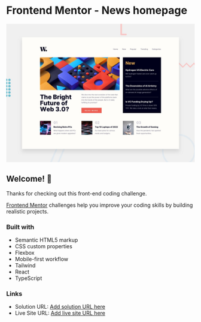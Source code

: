 # Frontend Mentor - News homepage

![Design preview for the News homepage coding challenge](./design/desktop-preview.jpg)

## Welcome! 👋

Thanks for checking out this front-end coding challenge.

[Frontend Mentor](https://www.frontendmentor.io) challenges help you improve your coding skills by building realistic projects.


### Built with

- Semantic HTML5 markup
- CSS custom properties
- Flexbox
- Mobile-first workflow
- Tailwind
- React
- TypeScript

### Links

- Solution URL: [Add solution URL here](https://your-solution-url.com)
- Live Site URL: [Add live site URL here](https://your-live-site-url.com)